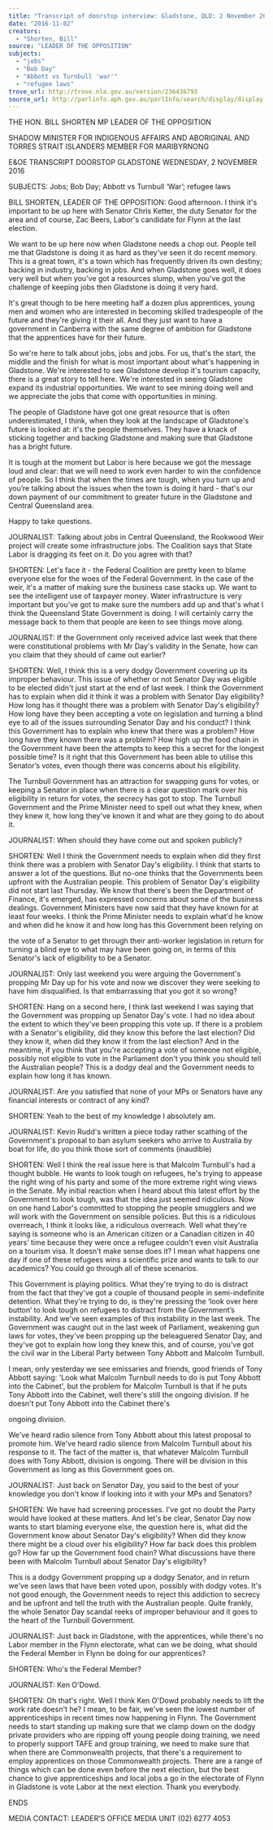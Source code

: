 ```yaml
---
title: "Transcript of doorstop interview: Gladstone, QLD: 2 November 2016: jobs; Bob Day; Abbott vs Turnbull 'war'; refugee laws"
date: "2016-11-02"
creators:
  - "Shorten, Bill"
source: "LEADER OF THE OPPOSITION"
subjects:
  - "jobs"
  - "Bob Day"
  - "Abbott vs Turnbull 'war'"
  - "refugee laws"
trove_url: http://trove.nla.gov.au/version/236436793
source_url: http://parlinfo.aph.gov.au/parlInfo/search/display/display.w3p;query=Id%3A%22media/pressrel/4911061%22
---
```


 

 THE HON. BILL SHORTEN MP  LEADER OF THE OPPOSITION 

 SHADOW MINISTER FOR INDIGENOUS AFFAIRS AND ABORIGINAL  AND TORRES STRAIT ISLANDERS  MEMBER FOR MARIBYRNONG   

 E&OE TRANSCRIPT  DOORSTOP  GLADSTONE  WEDNESDAY, 2 NOVEMBER 2016   

 SUBJECTS: Jobs; Bob Day; Abbott vs Turnbull ‘War’; refugee laws   

 

 BILL SHORTEN, LEADER OF THE OPPOSITION: Good afternoon. I think it's  important to be up here with Senator Chris Ketter, the duty Senator for the area and of  course, Zac Beers, Labor's candidate for Flynn at the last election.   

 We want to be up here now when Gladstone needs a chop out. People tell me that  Gladstone is doing it as hard as they've seen it do recent memory. This is a great town,  it's a town which has frequently driven its own destiny; backing in industry, backing in  jobs. And when Gladstone goes well, it does very well but when you've got a resources  slump, when you've got the challenge of keeping jobs then Gladstone is doing it very  hard.    

 It's great though to be here meeting half a dozen plus apprentices, young men and  women who are interested in becoming skilled tradespeople of the future and they're  giving it their all. And they just want to have a government in Canberra with the same  degree of ambition for Gladstone that the apprentices have for their future.    

 So we're here to talk about jobs, jobs and jobs. For us, that's the start, the middle and  the finish for what is most important about what's happening in Gladstone. We're  interested to see Gladstone develop it's tourism capacity, there is a great story to tell  here. We're interested in seeing Gladstone expand its industrial opportunities. We want  to see mining doing well and we appreciate the jobs that come with opportunities in  mining.    

 The people of Gladstone have got one great resource that is often underestimated, I  think, when they look at the landscape of Gladstone's future is looked at: it's the people  themselves. They have a knack of sticking together and backing Gladstone and making  sure that Gladstone has a bright future.    

 It is tough at the moment but Labor is here because we got the message loud and clear:  that we will need to work even harder to win the confidence of people. So I think that  when the times are tough, when you turn up and you’re talking about the issues when  the town is doing it hard - that's our down payment of our commitment to greater future  in the Gladstone and Central Queensland area.    

 Happy to take questions.   

 JOURNALIST: Talking about jobs in Central Queensland, the Rookwood Weir project  will create some infrastructure jobs. The Coalition says that State Labor is dragging its  feet on it. Do you agree with that?    

 SHORTEN: Let's face it - the Federal Coalition are pretty keen to blame everyone else  for the woes of the Federal Government. In the case of the weir, it's a matter of making  sure the business case stacks up. We want to see the intelligent use of taxpayer  money. Water infrastructure is very important but you've got to make sure the numbers  add up and that's what I think the Queensland State Government is doing. I will certainly  carry the message back to them that people are keen to see things move along.    

 JOURNALIST: If the Government only received advice last week that there were  constitutional problems with Mr Day's validity in the Senate, how can you claim that they  should of came out earlier?   

 SHORTEN: Well, I think this is a very dodgy Government covering up its improper  behaviour. This issue of whether or not Senator Day was eligible to be elected didn't just  start at the end of last week. I think the Government has to explain when did it think it  was a problem with Senator Day eligibility? How long has it thought there was a  problem with Senator Day's eligibility? How long have they been accepting a vote on  legislation and turning a blind eye to all of the issues surrounding Senator Day and his  conduct? I think this Government has to explain who knew that there was a problem?  How long have they known there was a problem? How high up the food chain in the  Government have been the attempts to keep this a secret for the longest possible time?  Is it right that this Government has been able to utilise this Senator’s votes, even though  there was concerns about his eligibility.    

 The Turnbull Government has an attraction for swapping guns for votes, or keeping a  Senator in place when there is a clear question mark over his eligibility in return for  votes, the secrecy has got to stop. The Turnbull Government and the Prime Minister  need to spell out what they knew, when they knew it, how long they've known it and  what are they going to do about it.   

 JOURNALIST: When should they have come out and spoken publicly?    

 SHORTEN: Well I think the Government needs to explain when did they first think there  was a problem with Senator Day's eligibility. I think that starts to answer a lot of the  questions. But no-one thinks that the Governments been upfront with the Australian  people. This problem of Senator Day's eligibility did not start last Thursday. We know  that there's been the Department of Finance, it's emerged, has expressed concerns  about some of the business dealings. Government Ministers have now said that they  have known for at least four weeks. I think the Prime Minister needs to explain what'd  he know and when did he know it and how long has this Government been relying on 

 the vote of a Senator to get through their anti-worker legislation in return for turning a  blind eye to what may have been going on, in terms of this Senator's lack of eligibility to  be a Senator.   

 JOURNALIST: Only last weekend you were arguing the Government's propping Mr Day  up for his vote and now we discover they were seeking to have him disqualified. Is that  embarrassing that you got it so wrong?   

 SHORTEN: Hang on a second here, I think last weekend I was saying that the  Government was propping up Senator Day's vote. I had no idea about the extent to  which they've been propping this vote up. If there is a problem with a Senator's  eligibility, did they know this before the last election? Did they know it, when did they  know it from the last election? And in the meantime, if you think that you're accepting a  vote of someone not eligible, possibly not eligible to vote in the Parliament don't you  think you should tell the Australian people? This is a dodgy deal and the Government  needs to explain how long it has known.    

 JOURNALIST: Are you satisfied that none of your MPs or Senators have any financial  interests or contract of any kind?   

 SHORTEN: Yeah to the best of my knowledge I absolutely am.   

 JOURNALIST: Kevin Rudd's written a piece today rather scathing of the Government's  proposal to ban asylum seekers who arrive to Australia by boat for life, do you think  those sort of comments (inaudible)   

 SHORTEN: Well I think the real issue here is that Malcolm Turnbull's had a thought  bubble. He wants to look tough on refugees, he's trying to appease the right wing of his  party and some of the more extreme right wing views in the Senate. My initial reaction  when I heard about this latest effort by the Government to look tough, was that the idea  just seemed ridiculous. Now on one hand Labor's committed to stopping the people  smugglers and we will work with the Government on sensible policies. But this is a  ridiculous overreach, I think it looks like, a ridiculous overreach. Well what they're saying  is someone who is an American citizen or a Canadian citizen in 40 years’ time because  they were once a refugee couldn't even visit Australia on a tourism visa. It doesn't make  sense does it? I mean what happens one day if one of these refugees wins a scientific  prize and wants to talk to our academics? You could go through all of these scenarios.   

 This Government is playing politics. What they're trying to do is distract from the fact  that they've got a couple of thousand people in semi-indefinite detention. What they're  trying to do, is they're pressing the ‘look over here button’ to look tough on refugees to  distract from the Government’s instability. And we've seen examples of this instability in  the last week. The Government was caught out in the last week of Parliament,  weakening gun laws for votes, they've been propping up the beleaguered Senator Day,  and they've got to explain how long they knew this, and of course, you've got the civil  war in the Liberal Party between Tony Abbott and Malcolm Turnbull.    

 I mean, only yesterday we see emissaries and friends, good friends of Tony Abbott  saying: 'Look what Malcolm Turnbull needs to do is put Tony Abbott into the Cabinet',  but the problem for Malcolm Turnbull is that if he puts Tony Abbott into the Cabinet, well  there's still the ongoing division. If he doesn't put Tony Abbott into the Cabinet there's 

 ongoing division.   

 We've heard radio silence from Tony Abbott about this latest proposal to promote him.  We've heard radio silence from Malcolm Turnbull about his response to it. The fact of  the matter is, that whatever Malcolm Turnbull does with Tony Abbott, division is  ongoing. There will be division in this Government as long as this Government goes on.    

 JOURNALIST: Just back on Senator Day, you said to the best of your knowledge you  don't know if looking into it with your MPs and Senators? 

 SHORTEN: We have had screening processes. I've got no doubt the Party would have  looked at these matters. And let's be clear, Senator Day now wants to start blaming  everyone else, the question here is, what did the Government know about Senator  Day's eligibility? When did they know there might be a cloud over his eligibility? How far  back does this problem go? How far up the Government food chain? What discussions  have there been with Malcolm Turnbull about Senator Day's eligibility?    

 This is a dodgy Government propping up a dodgy Senator, and in return we've seen  laws that have been voted upon, possibly with dodgy votes. It's not good enough, the  Government needs to reject this addiction to secrecy and be upfront and tell the truth  with the Australian people. Quite frankly, the whole Senator Day scandal reeks of  improper behaviour and it goes to the heart of the Turnbull Government.     

 JOURNALIST: Just back in Gladstone, with the apprentices, while there's no Labor  member in the Flynn electorate, what can we be doing, what should the Federal  Member in Flynn be doing for our apprentices?   

 SHORTEN: Who's the Federal Member?   

 JOURNALIST: Ken O'Dowd.   

 SHORTEN: Oh that's right. Well I think Ken O'Dowd probably needs to lift the work rate  doesn't he? I mean, to be fair, we've seen the lowest number of apprenticeships in  recent times now happening in Flynn. The Government needs to start standing up  making sure that we clamp down on the dodgy private providers who are ripping off  young people doing training, we need to properly support TAFE and group training, we  need to make sure that when there are Commonwealth projects, that there's a  requirement to employ apprentices on those Commonwealth projects. There are a  range of things which can be done even before the next election, but the best chance to  give apprenticeships and local jobs a go in the electorate of Flynn in Gladstone is vote  Labor at the next election. Thank you everybody.     

 ENDS   

 MEDIA CONTACT: LEADER’S OFFICE MEDIA UNIT (02) 6277 4053   

 

